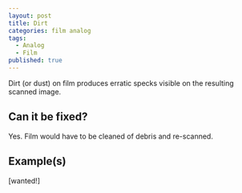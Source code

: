 ```yaml
---
layout: post
title: Dirt
categories: film analog
tags:
  - Analog
  - Film
published: true
---
```


Dirt (or dust) on film produces erratic specks visible on the resulting scanned image.

## Can it be fixed?

Yes. Film would have to be cleaned of debris and re-scanned.

## Example(s)

[wanted!]
